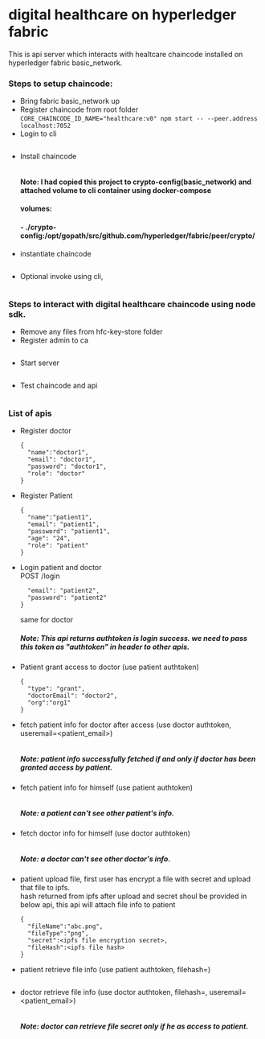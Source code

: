# digital healthcare on hyperledger fabric
This is api server which interacts with healtcare chaincode installed on hyperledger fabric basic_network.

### Steps to setup chaincode:
* Bring fabric basic_network up  
* Register chaincode from root folder  
  ```CORE_CHAINCODE_ID_NAME="healthcare:v0" npm start -- --peer.address localhost:7052```
* Login to cli  
  ```docker exec -it cli bash
  ```
* Install chaincode  
  ```peer chaincode install -n healthcare -v v0 -l node --cafile /etc/hyperledger/configtx/ -p /opt/gopath/src/github.com/hyperledger/fabric/peer/crypto/digital_health_fabric/
  ```
  #### Note: I had copied this project to crypto-config(basic_network) and attached volume to cli container using docker-compose
  ####       volumes: 
  ####          - ./crypto-config:/opt/gopath/src/github.com/hyperledger/fabric/peer/crypto/
* instantiate chaincode  
  ```peer chaincode instantiate -o orderer.example.com:7050 -C mychannel -n healthcare -l node -v v0 -c '{"args":["init"]}'
  ```
* Optional invoke using cli,
  ```peer chaincode invoke -o orderer.example.com:7050 -C mychannel -n healthcare -c '{"Args":["registerPatient","patient5","20"]}'
  ```
  
### Steps to interact with digital healthcare chaincode using node sdk.
* Remove any files from hfc-key-store folder
* Register admin to ca  
  ```node enrollAdmin.js
  ```
* Start server  
  ```node server.js
  ```
* Test chaincode and api  
  ```npm run test
  ```
  
### List of apis
* Register doctor  
  ``` POST /register  
  {
    "name":"doctor1",
    "email": "doctor1",
    "password": "doctor1",
    "role": "doctor"
  }
  ```
* Register Patient  
  ``` POST /register  
  {
    "name":"patient1",
    "email": "patient1",
    "password": "patient1",
    "age": "24",
    "role": "patient"
  }
  ```
* Login patient and doctor  
  POST /login
  ```{
    "email": "patient2",
    "password": "patient2"
  }
  ```
  same for doctor  
  ##### Note: This api returns authtoken is login success. we need to pass this token as "authtoken" in header to other apis.  
* Patient grant access to doctor (use patient authtoken)  
  ```POST /modifyAccess  
  {
    "type": "grant",
    "doctorEmail": "doctor2",
    "org":"org1"
  }
  ```
* fetch patient info for doctor after access (use doctor authtoken, useremail=<patient_email>)  
   ```GET /getPatientInfo  
   ```
   ##### Note: patient info successfully fetched if and only if doctor has been granted access by patient.
* fetch patient info for himself (use patient authtoken)  
  ```GET /getPatientInfo  
  ``````
  ##### Note: a patient can't see other patient's info.
* fetch doctor info for himself (use doctor authtoken)  
  ```GET /getDoctorInfo  
  ```
  ##### Note: a doctor can't see other doctor's info.
* patient upload file, first user has encrypt a file with secret and upload that file to ipfs.  
  hash returned from ipfs after upload and secret shoul be provided in below api, this api will attach file info to patient  
  ```POST /addFile  
  {
    "fileName":"abc.png", 
    "fileType":"png", 
    "secret":<ipfs file encryption secret>, 
    "fileHash":<ipfs file hash>
  }
  ```
* patient retrieve file info (use patient authtoken, filehash=<ipfs file hash>)  
  ```GET /getFileSecret  
  ```
* doctor retrieve file info (use doctor authtoken, filehash=<ipfs file hash>, useremail=<patient_email>)  
  ```GET /getFileSecret  
  ```
  ##### Note: doctor can retrieve file secret only if he as access to patient.  

  
